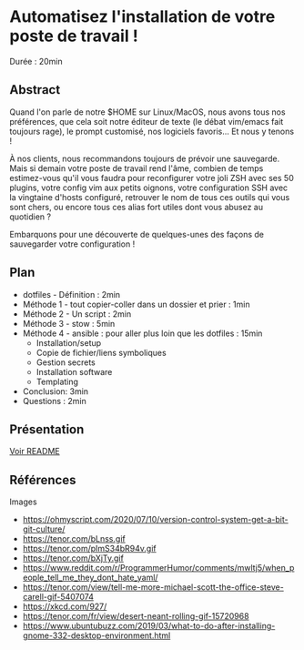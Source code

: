 # Automatisez l'installation de votre poste de travail !

Durée : 20min

## Abstract

Quand l'on parle de notre $HOME sur Linux/MacOS, nous avons tous nos préférences, que cela soit notre éditeur de texte (le débat vim/emacs fait toujours rage), le prompt customisé, nos logiciels favoris... Et nous y tenons !

À nos clients, nous recommandons toujours de prévoir une sauvegarde. Mais si demain votre poste de travail rend l'âme, combien de temps estimez-vous qu'il vous faudra pour reconfigurer votre joli ZSH avec ses 50 plugins, votre config vim aux petits oignons, votre configuration SSH avec la vingtaine d'hosts configuré, retrouver le nom de tous ces outils qui vous sont chers, ou encore tous ces alias fort utiles dont vous abusez au quotidien ?

Embarquons pour une découverte de quelques-unes des façons de sauvegarder votre configuration !

## Plan

- dotfiles - Définition : 2min
- Méthode 1 - tout copier-coller dans un dossier et prier : 1min
- Méthode 2 - Un script : 2min
- Méthode 3 - stow : 5min
- Méthode 4 - ansible : pour aller plus loin que les dotfiles : 15min
  - Installation/setup
  - Copie de fichier/liens symboliques
  - Gestion secrets
  - Installation software
  - Templating
- Conclusion: 3min
- Questions : 2min

## Présentation

[Voir README](./slides/README.md)

## Références

Images

- <https://ohmyscript.com/2020/07/10/version-control-system-get-a-bit-git-culture/>
- <https://tenor.com/bLnss.gif>
- <https://tenor.com/pImS34bR94v.gif>
- <https://tenor.com/bXjTy.gif>
- <https://www.reddit.com/r/ProgrammerHumor/comments/mwltj5/when_people_tell_me_they_dont_hate_yaml/>
- <https://tenor.com/view/tell-me-more-michael-scott-the-office-steve-carell-gif-5407074>
- <https://xkcd.com/927/>
- <https://tenor.com/fr/view/desert-neant-rolling-gif-15720968>
- <https://www.ubuntubuzz.com/2019/03/what-to-do-after-installing-gnome-332-desktop-environment.html>
